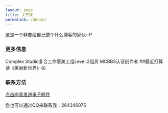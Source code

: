 ```yaml
---
layout: page
title: 关于我
permalink: /about/
---
```


这是一个非要给自己整个什么博客的家伙:-P

### 更多信息

Complex Studio复合工作室美工组Level.2组员  MCBBS认证创作者
##最近打算读《美丽新世界》😜

### 联系方法

[点击向我发送电子邮件](mailto:eeearl@qq.com)

您也可以通过QQ来联系我：264346075
